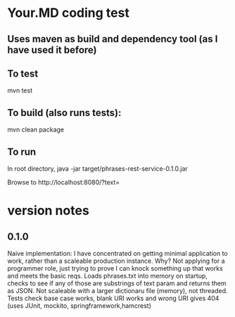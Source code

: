 # Your.MD coding test

## Uses maven as build and dependency tool (as I have used it before)

## To test
mvn test

## To build (also runs tests):
mvn clean package

## To run
In root directory, java -jar target/phrases-rest-service-0.1.0.jar

Browse to http://localhost:8080/?text=<your text here>

# version notes

## 0.1.0
Naive implementation:
I have concentrated on getting minimal application to work, rather than a scaleable production instance.
Why? Not applying for a programmer role, just trying to prove I can knock something up that works and meets the basic reqs.
Loads phrases.txt into memory on startup, checks to see if any of those are substrings of text param
and returns them as JSON.
Not scaleable with a larger dictionaru file (memory), not threaded.
Tests check base case works, blank URI works and wrong URI gives 404 (uses JUnit, mockito, springframework,hamcrest)


